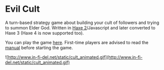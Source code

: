 # Evil Cult

A turn-based strategy game about building your cult of followers and trying to summon Elder God. Written in [Haxe 2](http://haxe.org)/Javascript and later converted to Haxe 3 (Haxe 4 is now supported too).

You can play the game [here](http://www.in-fi-del.net/static/cult/index.html). First-time players are advised to read the [manual](https://github.com/infidel-/cult/blob/wiki/Manual_v5.md) before starting the game.

![http://www.in-fi-del.net/static/cult_animated.gif](http://www.in-fi-del.net/static/cult_animated.gif)
